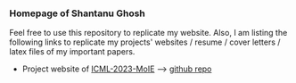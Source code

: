 ### Homepage of Shantanu Ghosh
Feel free to use this repository to replicate my website. Also, I am listing the following links to replicate my projects' websites / resume / cover letters / latex files of my important papers.

* Project website of [ICML-2023-MoIE](https://shantanu48114860.github.io/projects/ICML-2023-MoIE/) --> [github repo](https://github.com/Shantanu48114860/Shantanu48114860.github.io/tree/main/projects/ICML-2023-MoIE)

